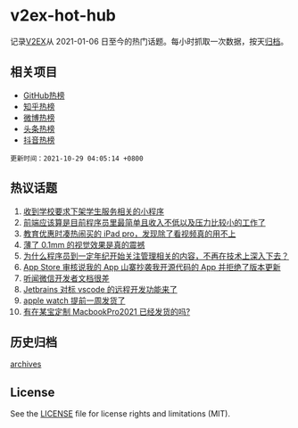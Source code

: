 # v2ex-hot-hub

 记录[V2EX](https://www.v2ex.com/)从 2021-01-06 日至今的热门话题。每小时抓取一次数据，按天[归档](archives)。
 
 ## 相关项目

- [GitHub热榜](https://github.com/snaildev/github-hot-hub)
- [知乎热榜](https://github.com/snaildev/zhihu-hot-hub)
- [微博热榜](https://github.com/snaildev/weibo-hot-hub)
- [头条热榜](https://github.com/snaildev/toutiao-hot-hub)
- [抖音热榜](https://github.com/snaildev/douyin-hot-hub)


 `更新时间：2021-10-29 04:05:14 +0800`

## 热议话题

1. [收到学校要求下架学生服务相关的小程序](https://www.v2ex.com/t/811121)
1. [前端应该算是目前程序员里最简单且收入不低以及压力比较小的工作了](https://www.v2ex.com/t/811122)
1. [教育优惠时凑热闹买的 iPad pro，发现除了看视频真的用不上](https://www.v2ex.com/t/811128)
1. [薄了 0.1mm 的视觉效果是真的震撼](https://www.v2ex.com/t/811201)
1. [为什么程序员到一定年纪开始关注管理相关的内容，不再在技术上深入下去？](https://www.v2ex.com/t/811237)
1. [App Store 审核说我的 App 山寨抄袭我开源代码的 App 并拒绝了版本更新](https://www.v2ex.com/t/811123)
1. [听闻微信开发者文档很差](https://www.v2ex.com/t/811162)
1. [Jetbrains 对标 vscode 的远程开发功能来了](https://www.v2ex.com/t/811333)
1. [apple watch 提前一周发货了](https://www.v2ex.com/t/811144)
1. [有在某宝定制 MacbookPro2021 已经发货的吗?](https://www.v2ex.com/t/811130)

## 历史归档

[archives](archives)

## License

See the [LICENSE](LICENSE) file for license rights and limitations (MIT).
